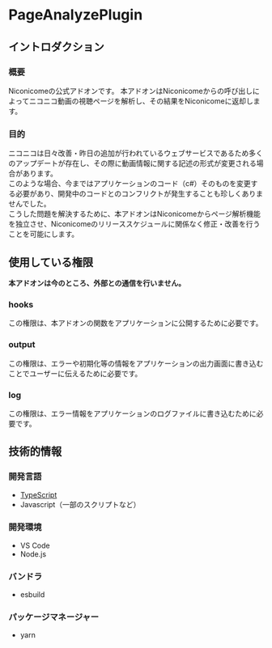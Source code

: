 # PageAnalyzePlugin

## イントロダクション

### 概要
Niconicomeの公式アドオンです。
本アドオンはNiconicomeからの呼び出しによってニコニコ動画の視聴ページを解析し、その結果をNiconicomeに返却します。

### 目的
ニコニコは日々改善・昨日の追加が行われているウェブサービスであるため多くのアップデートが存在し、その際に動画情報に関する記述の形式が変更される場合があります。  
このような場合、今まではアプリケーションのコード（c#）そのものを変更する必要があり、開発中のコードとのコンフリクトが発生することも珍しくありませんでした。  
こうした問題を解決するために、本アドオンはNiconicomeからページ解析機能を独立させ、Niconicomeのリリーススケジュールに関係なく修正・改善を行うことを可能にします。

## 使用している権限

**本アドオンは今のところ、外部との通信を行いません。**

### hooks
この権限は、本アドオンの関数をアプリケーションに公開するために必要です。

### output
この権限は、エラーや初期化等の情報をアプリケーションの出力画面に書き込むことでユーザーに伝えるために必要です。

### log
この権限は、エラー情報をアプリケーションのログファイルに書き込むために必要です。

## 技術的情報

### 開発言語
- [TypeScript](https://www.typescriptlang.org/)
- Javascript（一部のスクリプトなど）

### 開発環境
- VS Code
- Node.js

### バンドラ
- esbuild

### パッケージマネージャー
- yarn